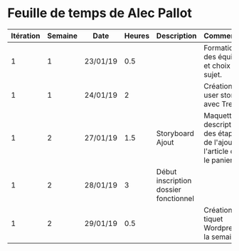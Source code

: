 # Feuille de temps de Alec Pallot


 **Itération** | **Semaine** | **Date** | **Heures** | **Description** | **Commentaire**
---            |---          |---       |---         |---              |---            
1              | 1           | 23/01/19 | 0.5        |                 | Formation des équipes et choix du sujet.
1              | 1           | 24/01/19 | 2          |                 | Création des user story avec Trello.
1              | 2           | 27/01/19 | 1.5        | Storyboard Ajout | Maquette et description des étapes de l'ajout de l'article dans le panier.
1              | 2           | 28/01/19 | 3          | Début inscription dossier fonctionnel | 
1              | 2           | 29/01/19 | 0.5        |                 | Création tiquet Wordpress de la semaine 1